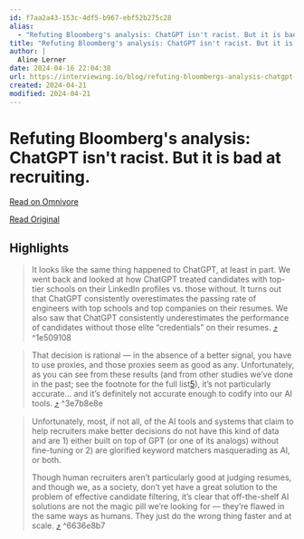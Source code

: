 ```yaml
---
id: f7aa2a43-153c-4df5-b967-ebf52b275c28
alias:
  - "Refuting Bloomberg's analysis: ChatGPT isn't racist. But it is bad at recruiting."
title: "Refuting Bloomberg's analysis: ChatGPT isn't racist. But it is bad at recruiting."
author: |
  Aline Lerner
date: 2024-04-16 22:04:38
url: https://interviewing.io/blog/refuting-bloombergs-analysis-chatgpt-isnt-racist
created: 2024-04-21
modified: 2024-04-21
---
```


# Refuting Bloomberg's analysis: ChatGPT isn't racist. But it is bad at recruiting.

[Read on Omnivore](https://omnivore.app/me/https-interviewing-io-blog-refuting-bloombergs-analysis-chatgpt--18ee8b9cdb4)

[Read Original](https://interviewing.io/blog/refuting-bloombergs-analysis-chatgpt-isnt-racist)

## Highlights

> It looks like the same thing happened to ChatGPT, at least in part. We went back and looked at how ChatGPT treated candidates with top-tier schools on their LinkedIn profiles vs. those without. It turns out that ChatGPT consistently overestimates the passing rate of engineers with top schools and top companies on their resumes. We also saw that ChatGPT consistently underestimates the performance of candidates without those elite “credentials” on their resumes. [⤴️](https://omnivore.app/me/https-interviewing-io-blog-refuting-bloombergs-analysis-chatgpt--18ee8b9cdb4#1e509108-3c0e-4487-8a14-7299791f2df2)  ^1e509108

> That decision is rational — in the absence of a better signal, you have to use proxies, and those proxies seem as good as any. Unfortunately, as you can see from these results (and from other studies we’ve done in the past; see the footnote for the full list[5](#user-content-fn-5)), it’s not particularly accurate… and it’s definitely not accurate enough to codify into our AI tools. [⤴️](https://omnivore.app/me/https-interviewing-io-blog-refuting-bloombergs-analysis-chatgpt--18ee8b9cdb4#3e7b8e8e-d755-43e2-8e47-94f58f717d12)  ^3e7b8e8e

> Unfortunately, most, if not all, of the AI tools and systems that claim to help recruiters make better decisions do not have this kind of data and are 1) either built on top of GPT (or one of its analogs) without fine-tuning or 2) are glorified keyword matchers masquerading as AI, or both.
> 
> Though human recruiters aren’t particularly good at judging resumes, and though we, as a society, don’t yet have a great solution to the problem of effective candidate filtering, it’s clear that off-the-shelf AI solutions are not the magic pill we’re looking for — they’re flawed in the same ways as humans. They just do the wrong thing faster and at scale. [⤴️](https://omnivore.app/me/https-interviewing-io-blog-refuting-bloombergs-analysis-chatgpt--18ee8b9cdb4#6636e8b7-175f-4286-a204-08f4b1cc5ecb)  ^6636e8b7

